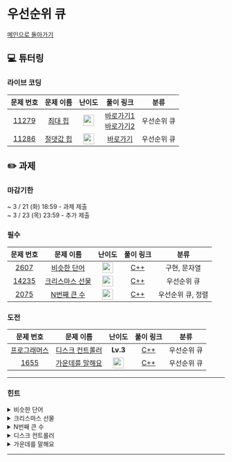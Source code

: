 # 우선순위 큐

[메인으로 돌아가기](https://github.com/Altu-Bitu-Official/Altu-Bitu-4)

## 💻 튜터링

### 라이브 코딩

|                                 문제 번호                                 |                                   문제 이름                                   |                                       난이도                                       |  풀이 링크   |    분류     |
| :-----------------------------------------------------------------------: | :---------------------------------------------------------------------------: | :--------------------------------------------------------------------------------: | :----------: | :---------: |
| <a href="https://www.acmicpc.net/problem/11279" target="_blank">11279</a> |  <a href="https://www.acmicpc.net/problem/11279" target="_blank">최대 힙</a>  | <img height="25px" width="25px" src="https://static.solved.ac/tier_small/9.svg"/>  | [바로가기1](https://github.com/Altu-Bitu-Official/Altu-Bitu-4/blob/main/05_%EC%9A%B0%EC%84%A0%EC%88%9C%EC%9C%84%20%ED%81%90/%EB%9D%BC%EC%9D%B4%EB%B8%8C%20%EC%BD%94%EB%94%A9/11279_v1.cpp) </br> [바로가기2](https://github.com/Altu-Bitu-Official/Altu-Bitu-4/blob/main/05_%EC%9A%B0%EC%84%A0%EC%88%9C%EC%9C%84%20%ED%81%90/%EB%9D%BC%EC%9D%B4%EB%B8%8C%20%EC%BD%94%EB%94%A9/11279_v2.cpp) | 우선순위 큐 |
| <a href="https://www.acmicpc.net/problem/11286" target="_blank">11286</a> | <a href="https://www.acmicpc.net/problem/11286" target="_blank">절댓값 힙</a> | <img height="25px" width="25px" src="https://static.solved.ac/tier_small/10.svg"/> | [바로가기](https://github.com/Altu-Bitu-Official/Altu-Bitu-4/blob/main/05_%EC%9A%B0%EC%84%A0%EC%88%9C%EC%9C%84%20%ED%81%90/%EB%9D%BC%EC%9D%B4%EB%B8%8C%20%EC%BD%94%EB%94%A9/11286.cpp) | 우선순위 큐 |

## ✏️ 과제

### 마감기한

~ 3 / 21 (화) 18:59 - 과제 제출 </br>
~ 3 / 23 (목) 23:59 - 추가 제출 </br>

### 필수

|                                 문제 번호                                 |                                      문제 이름                                      |                                      난이도                                       | 풀이 링크 |       분류        |
| :-----------------------------------------------------------------------: | :---------------------------------------------------------------------------------: | :-------------------------------------------------------------------------------: | :-------: | :---------------: |
|  <a href="https://www.acmicpc.net/problem/2607" target="_blank">2607</a>  |   <a href="https://www.acmicpc.net/problem/2607" target="_blank">비슷한 단어</a>    | <img height="25px" width="25px" src="https://static.solved.ac/tier_small/8.svg"/> |  [C++]()  |   구현, 문자열    |
| <a href="https://www.acmicpc.net/problem/14235" target="_blank">14235</a> | <a href="https://www.acmicpc.net/problem/14235" target="_blank">크리스마스 선물</a> | <img height="25px" width="25px" src="https://static.solved.ac/tier_small/8.svg"/> |  [C++]()  |    우선순위 큐    |
|  <a href="https://www.acmicpc.net/problem/2075" target="_blank">2075</a>  |   <a href="https://www.acmicpc.net/problem/2075" target="_blank">N번째 큰 수</a>    | <img height="25px" width="25px" src="https://static.solved.ac/tier_small/9.svg"/> |  [C++]()  | 우선순위 큐, 정렬 |

### 도전

|                                                 문제 번호                                                  |                                                   문제 이름                                                   |                                       난이도                                       | 풀이 링크 |    분류     |
| :--------------------------------------------------------------------------------------------------------: | :-----------------------------------------------------------------------------------------------------------: | :--------------------------------------------------------------------------------: | :-------: | :---------: |
| <a href="https://school.programmers.co.kr/learn/courses/30/lessons/42627" target="_blank">프로그래머스</a> | <a href="https://school.programmers.co.kr/learn/courses/30/lessons/42627" target="_blank">디스크 컨트롤러</a> |                                      **Lv.3**                                      |  [C++]()  | 우선순위 큐 |
|                  <a href="https://www.acmicpc.net/problem/1655" target="_blank">1655</a>                   |              <a href="https://www.acmicpc.net/problem/1655" target="_blank">가운데를 말해요</a>               | <img height="25px" width="25px" src="https://static.solved.ac/tier_small/14.svg"/> |  [C++]()  | 우선순위 큐 |

---

### 힌트

<details>
<summary>비슷한 단어</summary>
<div markdown="1">
&nbsp;&nbsp;&nbsp;&nbsp;문제의 조건대로 구현해주시면 됩니다 :)
</div>
</details>

<details>
<summary>크리스마스 선물</summary>
<div markdown="1">
&nbsp;&nbsp;&nbsp;&nbsp;아이들에게 주는 선물의 특징을 고려해 자료구조를 선택해보세요!
</div>
</details>

<details>
<summary>N번째 큰 수</summary>
<div markdown="1">
&nbsp;&nbsp;&nbsp;&nbsp;상위 n개의 숫자에서 n번째 숫자는 가장 작은 숫자네요!
</div>
</details>

<details>
<summary>디스크 컨트롤러</summary>
<div markdown="1">
&nbsp;&nbsp;&nbsp;&nbsp;현재 시각에서 요청된 task 중 소요시간이 가장 적은 task를 우선으로 실행해야 해요! 시간이 흘러감에 따라 수행돼야 하는 기능을 생각해보세요!
</div>
</details>

<details>
<summary>가운데를 말해요</summary>
<div markdown="1">
&nbsp;&nbsp;&nbsp;&nbsp;가운데를 찾기 위해 현재까지 입력된 숫자 중 비교적 작은 값과 큰 값을 따로 저장하면 좋을 것 같네요!
</div>
</details>

---
